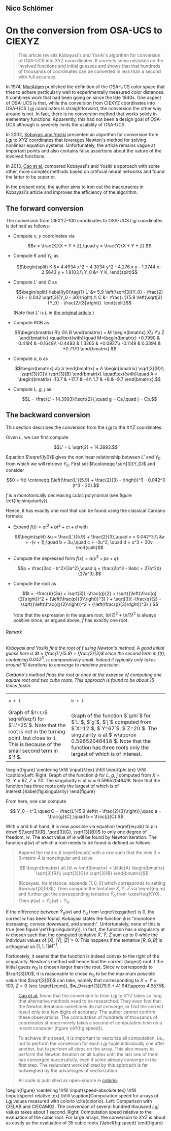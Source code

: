 ## Nico Schlömer
# On the conversion from OSA-UCS to CIEXYZ

> This article revisits Kobayasi's and Yosiki's algorithm for conversion of OSA-UCS into
> XYZ cooordinates. It corrects some mistakes on the involved functions and initial
> guesses and shows that that hundreds of thousands of coordinates can be converted in
> less than a second with full accuracy.

In 1974, [MacAdam]({https://doi.org/10.1364/josa.64.001691) published the definition of the OSA-UCS color space that
tries to adhere particularly well to experimentally measured color distances. It
combines work that had been going on since the late 1940s. One aspect of OSA-UCS is
that, while the conversion from CIEXYZ coordinates into OSA-UCS $`Lgj`$ coordinates is
straightforward, the conversion the other way around is not. In fact, there is no
conversion method that works solely in elementary functions. Apparently, this had not
been a design goal of OSA-UCS although is severely limits the usability of OSA-UCS.

In 2002, [Kobayasi and Yosiki](https://doi.org/10.1117/12.464524) presented an algorithm
for conversion from $`Lgj`$ to $`XYZ`$ coordinates that leverages Newton's method for
solving nonlinear equation systems. Unfortunately, the article remains vague at
important points and also contains false assertions about the nature of the involved
functions.

In 2013, [Cao et al.](https://doi.org/10.1364/josaa.30.001508) compared Kobayasi's and
Yosiki's approach with some other, more complex methods based on artificial neural
networks and found the latter to be superior.

In the present note, the author aims to iron out the inaccuracies in Kobayasi's article
and improves the efficiency of the algorithm.

## The forward conversion

The conversion from CIEXYZ-100 coordinates to OSA-UCS $`Lgj`$ coordinates is defined as
follows:

* Compute $`x`$, $`y`$ coordinates via
  ```math
  x = \frac{X}{X + Y + Z},\quad y = \frac{Y}{X + Y + Z}.
  ```
* Compute $`K`$ and $`Y_0`$ as
  ```math
  \begin{split}
    K &= 4.4934 x^2 + 4.3034 y^2 - 4.276 x y - 1.3744 x - 2.5643 y + 1.8103,\\
    Y_0 &= Y K.
  \end{split}
  ```
* Compute $`L'`$ and $`C`$ as
  ```math
  \begin{split}
  \label{ly0}\tag{1}
  L' &= 5.9 \left(\sqrt[3]{Y_0} - \frac{2}{3} + 0.042 \sqrt[3]{Y_0 - 30}\right),\\
  C &= \frac{L'}{5.9 \left(\sqrt[3]{Y_0} - \frac{2}{3}\right)}.
  \end{split}
  ```
  (Note that $`L'`$ is $`L`$ in [the original
  article]({https://doi.org/10.1364/josa.64.001691).)

* Compute RGB as
  ```math
  \begin{bmatrix}
    R\\
    G\\
    B
  \end{bmatrix}
  =
  M
  \begin{bmatrix}
    X\\
    Y\\
    Z
  \end{bmatrix}
  \quad\text{with}\quad
  M=\begin{bmatrix}
    +0.7990 & 0.4194 & -0.1648\\
    -0.4493 & 1.3265 & +0.0927\\
    -0.1149 & 0.3394 & +0.7170
  \end{bmatrix}.
  ```

* Compute $`a`$, $`b`$ as
  ```math
  \begin{bmatrix}
    a\\
    b
  \end{bmatrix}
  =
  A
  \begin{bmatrix}
    \sqrt[3]{R}\\
    \sqrt[3]{G}\\
    \sqrt[3]{B}
  \end{bmatrix}
  \quad\text{with}\quad
  A = \begin{bmatrix}
    -13.7 & +17.7 & -4\\
    1.7 & +8 & -9.7
  \end{bmatrix}.
  ```

* Compute $`L`$, $`g`$, $`j`$ as
  ```math
  L = \frac{L' - 14.3993}{\sqrt{2}},\quad g = Ca,\quad j = Cb.
  ```

## The backward conversion

This section describes the conversion from the  $`Lgj`$ to the $`XYZ`$ coordinates.

Given $`L`$, we can first compute
```math
L' = L \sqrt{2} + 14.3993.
```
Equation $`\eqref{ly0}`$ gives the nonlinear relationship between $`L'`$ and $`Y_0`$ from
which we will retrieve $`Y_0`$. First set $`t\coloneqq \sqrt[3]{Y_0}`$ and consider
```math
0 = f(t) \coloneqq {\left(\frac{L'}{5.9} + \frac{2}{3} - t\right)}^3 - 0.042^3 (t^3 - 30).
```
$`f`$ is a monotonically decreasing cubic polynomial (see figure \ref{fig:singularity}).

Hence, it has exactly one root that can be found using the classical Cardano formula:

* Expand $`f(t) = at^3 + bt^2 + ct + d`$ with
  ```math
  \begin{split}
    &u = \frac{L'}{5.9} + \frac{2}{3},\quad v = 0.042^3,\\
    &a = -(v + 1),\quad  b = 3u,\quad  c = -3u^2, \quad d = u^3 + 30v.
  \end{split}
  ```

* Compute the depressed form $`\tilde{f}(x)=a(x^3 + px + q)`$:
  ```math
  p = \frac{3ac - b^2}{3a^2},\quad q = \frac{2b^3 - 9abc + 27a^2d}{27a^3}.
  ```

* Compute the root as
  ```math
  t = -\frac{b}{3a} + \sqrt[3]{
    -\frac{q}{2} + \sqrt{{\left(\frac{q}{2}\right)}^2 + {\left(\frac{p}{3}\right)}^3}
  }
  + \sqrt[3]{
    -\frac{q}{2} - \sqrt{{\left(\frac{q}{2}\right)}^2 + {\left(\frac{p}{3}\right)}^3}
  }.
  ```
  Note that the expression in the square root, $`{\left(q/2\right)}^2 +
  {\left(p/3\right)}^3`$ is always positive since, as argued above, $f$ has
  exactly one root.

###### Remark
*Kobayasi and Yosiki find the root of $`f`$ using Newton's method.  A good initial
guess here is $`t = \frac{L'}{5.9} + \frac{2}{3}`$ since the second term in $`f(t)`$,
containing $`0.042^3`$, is comparatively small. Indeed it typically only takes around
10 iterations to converge to machine precision.*

*Cardano's method finds the root at once at the expense of computing one square root
and two cube roots. This approach is found to be about 15 times faster.*


<table>
<tr>
<td>
<pre lang="chartjs">
a + 1
</pre>
</td>
<td>
<pre lang="chartjs">
b + 1
</pre>
</td>
</tr>
<tr>
<td>
Graph of $<code>f(t)</code>$ \eqref{eq:f} for $`L'=25`$. Note that the root is not in the turning
point, but close to it. This is because of the small second term in $`f`$.
</td>
<td>
Graph of the function $`\phi`$ for $`L`$, $`g`$, $`j`$ computed from $`X=12`$, $`Y=67`$,
$`Z=20`$. The singularity is at $`w\approx 0.59652046418`$.  Note that the function has
three roots only the largest of which is of interest.
</td>
</tr>
</table>


\begin{figure}
  \centering
  \hfill
  \input{f.tex}
  \hfill
  \input{phi.tex}
  \hfill
  \caption{Left:
  Right: Graph of the function $\phi$ for $L$, $g$, $j$ computed from $X=12$, $Y=67$,
  $Z=20$. The singularity is at $w\approx 0.59652046418$.  Note that the function has
  three roots only the largest of which is of interest.}\label{fig:singularity}
\end{figure}

From here, one can compute
```math
  Y_0 = t^3,\quad
  C = \frac{L'}{5.9 \left(t - \frac{2}{3}\right)},\quad
  a = \frac{g}{C},\quad
  b = \frac{j}{C}.
```
With $`a`$ and $`b`$ at hand, it is now possible via equation \eqref{eq:ab} to pin down
$`(\sqrt[3]{R}, \sqrt[3]{G}, \sqrt[3]{B})`$ to only one degree of freedom, $`w`$.
The exact value of $`w`$ will be found by Newton iteration. The function $`\phi(w)`$
of which a root needs to be found is defined as follows.

> Append the matrix $`A`$ \eqref{eq:ab} with a row such that the new $`3\times3`$-matrix
> $`\tilde{A}`$ is nonsingular and solve
> ```math
>   \begin{bmatrix}
>     a\\
>     b\\
>     w
>   \end{bmatrix}
>   =
>   \tilde{A}
>   \begin{bmatrix}
>     \sqrt[3]{R}\\
>     \sqrt[3]{G}\\
>     \sqrt[3]{B}
>   \end{bmatrix}
> ```
> (Kobayasi, for instance, appends $`[1, 0, 0]`$ which corresponds to setting
> $`w=\sqrt[3]{R}`$.) Then compute the tentative $`\tilde{X}`$, $`\tilde{Y}`$, $`\tilde{Z}`$
> via \eqref{eq:m} and further get the corresponding tentative $`\tilde{Y}_0`$
> from \eqref{eq:KY0}. Then $`\phi(w) = \tilde{Y}_0(w) - Y_0`$.

If the difference between $`\tilde{Y}_0(w)`$ and $`Y_0`$ from \eqref{eq:gather} is 0,
the correct $`w`$ has been found.  Kobayasi states the function $`\phi`$ is "monotone
increasing, convex downward, and smooth". Unfortunately, none of this is true (see
figure \ref{fig:singularity}). In fact, the function has a singularity at $`w`$ chosen
such that the computed tentative $`\tilde{X}`$, $`\tilde{Y}`$, $`\tilde{Z}`$ sum up to 0
while the individual values of $`|\tilde{X}|, |\tilde{Y}|, |\tilde{Z}| > 0`$. This
happens if the tentative $`[R, G, B]`$ is orthogonal on $`[1,1,1] M^{-1}`$.

Fortunately, it seems that the function is indeed convex to the right of the
singularity.  Newton's method will hence find the correct (largest) root if the initial
guess $`w_0`$ is chosen larger than the root. Since $`w`$ corresponds to
$`\sqrt[3]{R}`$, it is reasonable to chose $`w_0`$ to be the maximum possible value that
$`\sqrt[3]{R}`$ can take, namely that corresponding to $`X=Y=100`$, $`Z=0`$
(see \eqref{eq:m}), $`w_0=\sqrt[3]{79.9 + 41.94}\approx 4.9575`$.

> [Cao et al.](https://doi.org/10.1364/josaa.30.001508) found that the conversion to from $`Lgj`$ to $`XYZ`$ takes so
> long that alternative methods need to be researched. They even find that the Newton
> iterations sometimes do not converge, or find the correct result only to a few digits
> of accuracy.  The author cannot confirm these observations. The computation of
> hundreds of thousands of coordinates at once merely takes a second of computation time
> on a recent computer (figure \ref{fig:speed}).
>
> To achieve this speed, it is important to vectorize all computation, i.e., not to
> perform the conversion for each $`Lgj`$-tuple individually one after another, but to
> perform all steps on the array. This also means to perform the Newton iteration on all
> tuples until the last one of them has converged successfully, even if some already
> converge in the first step. The redundant work inflicted by this approach is far
> outweighed by the advantages of vectorization.
>
> All code is published as open-source in [colorio](https://github.com/nschloe/colorio/).

\begin{figure}
  \centering
  \hfill
  \input{speed-absolute.tex}
  \hfill
  \input{speed-relative.tex}
  \hfill
  \caption{Computation speed for arrays of $Lgj$ values measured with
  colorio \cite{colorio}. Left: Comparison with CIELAB and CIECAM02.
  The conversion of several hundred thousand $Lgj$ values takes about 1 second. Right:
  Computation speed relative to the evaluation of the cubic root. For large arrays, the
  conversion to $XYZ$ is about as costly as the evaluation of 35 cubic roots.}\label{fig:speed}
\end{figure}
